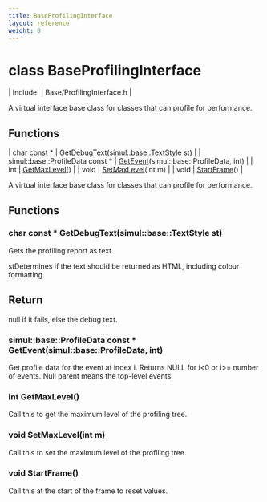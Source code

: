 ```yaml
---
title: BaseProfilingInterface
layout: reference
weight: 0
---
```

class BaseProfilingInterface
===

| Include: | Base/ProfilingInterface.h |

A virtual interface base class for classes that can profile for performance.
  


Functions
---

| char  const * | [GetDebugText](#GetDebugText)(simul::base::TextStyle st) |
| simul::base::ProfileData  const * | [GetEvent](#GetEvent)(simul::base::ProfileData, int) |
| int | [GetMaxLevel](#GetMaxLevel)() |
| void | [SetMaxLevel](#SetMaxLevel)(int m) |
| void | [StartFrame](#StartFrame)() |

A virtual interface base class for classes that can profile for performance.
  


Functions
---

### <a name="GetDebugText"/>char  const * GetDebugText(simul::base::TextStyle st)
Gets the profiling report as text.

stDetermines if the text should be returned as HTML, including colour formatting.

Return
---
null if it fails, else the debug text.

### <a name="GetEvent"/>simul::base::ProfileData  const * GetEvent(simul::base::ProfileData, int)
Get profile data for the event at index i. Returns NULL for i<0 or i>= number of events.
Null parent means the top-level events.

### <a name="GetMaxLevel"/>int GetMaxLevel()
Call this to get the maximum level of the profiling tree.

### <a name="SetMaxLevel"/>void SetMaxLevel(int m)
Call this to set the maximum level of the profiling tree.

### <a name="StartFrame"/>void StartFrame()
Call this at the start of the frame to reset values.
